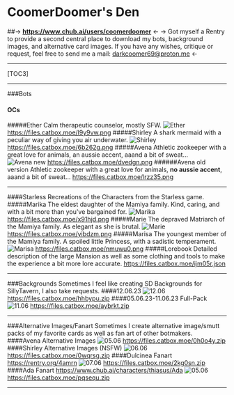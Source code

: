 # CoomerDoomer's Den
 ##-> **https://www.chub.ai/users/coomerdoomer** <-
-> Got myself a Rentry to provide a second central place to download my bots, background images, and alternative card images. If you have any wishes, critique or request, feel free to send me a mail: darkcoomer69@proton.me <-
***
[TOC3]
***
###Bots
#### OCs
#####Ether
Calm therapeutic counselor, mostly SFW.
![Ether](https://files.catbox.moe/l9y9vw.png)
https://files.catbox.moe/l9y9vw.png
#####Shirley
A shark mermaid with a peculiar way of giving you air underwater.
![Shirley](https://files.catbox.moe/6b262g.png)
https://files.catbox.moe/6b262g.png
#####Avena
Athletic zookeeper with a great love for animals, an aussie accent, aaand a bit of sweat...
![Avena new](https://files.catbox.moe/dvedgn.png)
https://files.catbox.moe/dvedgn.png
######Avena old version
Athletic zookeeper with a great love for animals, **no aussie accent**, aaand a bit of sweat...
https://files.catbox.moe/lrzz35.png
***
####Starless
Recreations of the Characters from the Starless game.
#####Marika
The eldest daughter of the Mamiya family. Kind, caring, and with a bit more than you've bargained for.
![Marika](https://files.catbox.moe/x91hjd.png)
https://files.catbox.moe/x91hjd.png
#####Marie
The depraved Matriarch of the Mamiya family. As elegant as she is brutal.
![Marie](https://files.catbox.moe/yibdzm.png)
https://files.catbox.moe/yibdzm.png
#####Marisa
The youngest member of the Mamiya family. A spoiled little Princess, with a sadistic temperament.
![Marisa](https://files.catbox.moe/nmuwu0.png)
https://files.catbox.moe/nmuwu0.png
#####Lorebook
Detailed description of the large Mansion as well as some clothing and tools to make the experience a bit more lore accurate.
https://files.catbox.moe/ijm05r.json
***
###Backgrounds
Sometimes I feel like creating SD Backgrounds for SillyTavern, I also take requests.
####12.06.23
![12.06](https://files.catbox.moe/24pyj1.png)
https://files.catbox.moe/hhbypu.zip
####05.06.23-11.06.23 Full-Pack
![11.06](https://files.catbox.moe/jxq89c.png)
https://files.catbox.moe/aybrkt.zip
***
###Alternative Images/Fanart
Sometimes I create alternative image/smutt packs of my favorite cards as well as fan art of other botmakers.
####Avena
Alternative Images
![05.06](https://files.catbox.moe/bfcasl.png)
https://files.catbox.moe/0h0o4y.zip
####Shirley
Alternative Images (NSFW)
![06.06](https://files.catbox.moe/8cwe92.png)
https://files.catbox.moe/0wqrsg.zip
####Dulcinea
Fanart
https://rentry.org/4amrn
![07.06](https://files.catbox.moe/2ceqdf.png)
https://files.catbox.moe/2kg0sn.zip
####Ada
Fanart
https://www.chub.ai/characters/thiasus/Ada
![05.06](https://files.catbox.moe/oe96tx.png)
https://files.catbox.moe/pqsequ.zip
***